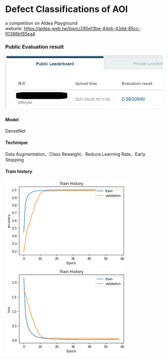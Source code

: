 # Defect Classifications of AOI
a competition on AIdea Playground<br>
website: https://aidea-web.tw/topic/285ef3be-44eb-43dd-85cc-f0388bf85ea4

### Public Evaluation result
![result](picture/public_result.png)

#### Model
DenseNet

#### Technique
Data Augmentation、Class Reweight、Reduce Learning Rate、Early Stopping

#### Train history
![acc](picture/accuracy.png)
![loss](picture/loss.png)